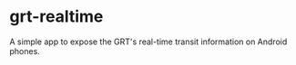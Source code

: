 grt-realtime
============

A simple app to expose the GRT's real-time transit information on Android phones.
